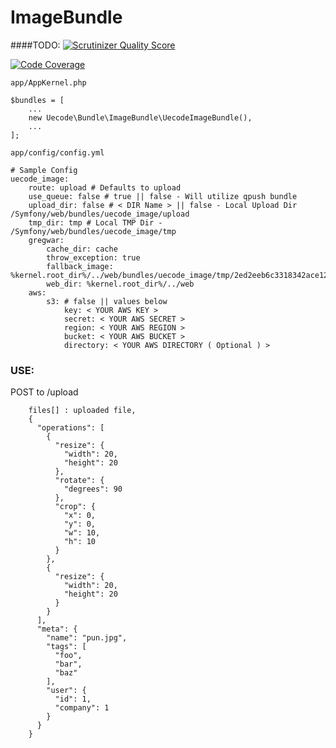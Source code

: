 ImageBundle
===========

####TODO:
[![Scrutinizer Quality Score](https://scrutinizer-ci.com/g/uecode/image-bundle/badges/quality-score.png?s=4d2441bfa4e1e1c59c952fe671c1ffd372fe2925)](https://scrutinizer-ci.com/g/uecode/image-bundle/)

[![Code Coverage](https://scrutinizer-ci.com/g/uecode/image-bundle/badges/coverage.png?s=6b30a179fbf7c13d78a6b458dc8ced6695ef468f)](https://scrutinizer-ci.com/g/uecode/image-bundle/)

`app/AppKernel.php`

    $bundles = [
        ...
        new Uecode\Bundle\ImageBundle\UecodeImageBundle(),
        ...
    ];

`app/config/config.yml`

    # Sample Config
    uecode_image:
        route: upload # Defaults to upload
        use_queue: false # true || false - Will utilize qpush bundle
        upload_dir: false # < DIR Name > || false - Local Upload Dir /Symfony/web/bundles/uecode_image/upload
        tmp_dir: tmp # Local TMP Dir - /Symfony/web/bundles/uecode_image/tmp
        gregwar:
            cache_dir: cache
            throw_exception: true
            fallback_image: %kernel.root_dir%/../web/bundles/uecode_image/tmp/2ed2eeb6c3318342ace12cc60f661258.jpeg
            web_dir: %kernel.root_dir%/../web
        aws:
            s3: # false || values below
                key: < YOUR AWS KEY >
                secret: < YOUR AWS SECRET >
                region: < YOUR AWS REGION >
                bucket: < YOUR AWS BUCKET >
                directory: < YOUR AWS DIRECTORY ( Optional ) >


### USE:
POST to /upload

        files[] : uploaded file,
        {
          "operations": [
            {
              "resize": {
                "width": 20,
                "height": 20
              },
              "rotate": {
                "degrees": 90
              },
              "crop": {
                "x": 0,
                "y": 0,
                "w": 10,
                "h": 10
              }
            },
            {
              "resize": {
                "width": 20,
                "height": 20
              }
            }
          ],
          "meta": {
            "name": "pun.jpg",
            "tags": [
              "foo",
              "bar",
              "baz"
            ],
            "user": {
              "id": 1,
              "company": 1
            }
          }
        }